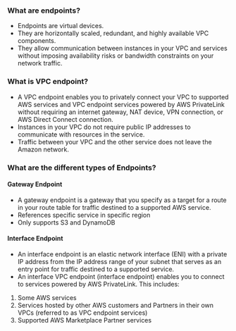 ### What are endpoints?
* Endpoints are virtual devices.
* They are horizontally scaled, redundant, and highly available VPC components.
* They allow communication between instances in your VPC and services without imposing availability risks or bandwidth constraints on your network traffic.

### What is VPC endpoint?
* A VPC endpoint enables you to privately connect your VPC to supported AWS services and VPC endpoint services powered by AWS PrivateLink without requiring an internet gateway, NAT device, VPN connection, or AWS Direct Connect connection. 
* Instances in your VPC do not require public IP addresses to communicate with resources in the service.
* Traffic between your VPC and the other service does not leave the Amazon network.

### What are the different types of Endpoints?
#### Gateway Endpoint
* A gateway endpoint is a gateway that you specify as a target for a route in your route table for traffic destined to a supported AWS service.
* References specific service in specific region
* Only supports S3 and DynamoDB

#### Interface Endpoint
* An interface endpoint is an elastic network interface (ENI) with a private IP address from the IP address range of your subnet that serves as an entry point for traffic destined to a supported service.
* An interface VPC endpoint (interface endpoint) enables you to connect to services powered by AWS PrivateLink. This includes:
1. Some AWS services
2. Services hosted by other AWS customers and Partners in their own VPCs (referred to as VPC endpoint services)
3. Supported AWS Marketplace Partner services
